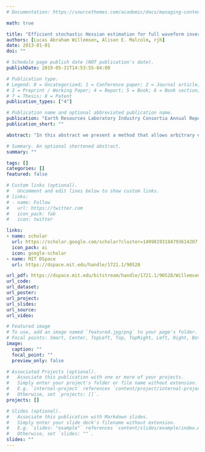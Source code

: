 ```yaml
---
# Documentation: https://sourcethemes.com/academic/docs/managing-content/

math: true

title: "Efficient stochastic Hessian estimation for full waveform inversion"
authors: [Lucas Abraham Willemsen, Alison E. Malcolm, rjh]
date: 2013-01-01
doi: ""

# Schedule page publish date (NOT publication's date).
publishDate: 2019-05-31T14:53:55-04:00

# Publication type.
# Legend: 0 = Uncategorized; 1 = Conference paper; 2 = Journal article;
# 3 = Preprint / Working Paper; 4 = Report; 5 = Book; 6 = Book section;
# 7 = Thesis; 8 = Patent
publication_types: ["4"]

# Publication name and optional abbreviated publication name.
publication: "Earth Resources Laboratory Industry Consortia Annual Report; 2013-34"
publication_short: ""

abstract: "In this abstract we present a method that allows arbitrary elements of the approximate Hessian to be estimated simultaneously. Preliminary theoretical and numerical investigations suggest that the number of forward models required for this procedure does not increase with the number of shots. As the number of shots increases this means that the cost of estimating these approximate Hessian entries becomes negligible relative to the cost of calculating the gradient. The most obvious application would be to estimate the diagonal of the approximate hessian. This can then be used as a very inexpensive preconditioner for optimization procedures, such as the truncated Newton method."

# Summary. An optional shortened abstract.
summary: ""

tags: []
categories: []
featured: false

# Custom links (optional).
#   Uncomment and edit lines below to show custom links.
# links:
# - name: Follow
#   url: https://twitter.com
#   icon_pack: fab
#   icon: twitter

links:
- name: scholar
  url: https://scholar.google.com/scholar?cluster=14998193184793614207
  icon_pack: ai
  icon: google-scholar
- name: MIT DSpace
  url: https://dspace.mit.edu/handle/1721.1/90528

url_pdf: https://dspace.mit.edu/bitstream/handle/1721.1/90528/Willemsen_etal_Efficient%20Stochastic_Hessian.pdf?sequence=1&isAllowed=y
url_code:
url_dataset:
url_poster:
url_project:
url_slides:
url_source:
url_video:

# Featured image
# To use, add an image named `featured.jpg/png` to your page's folder. 
# Focal points: Smart, Center, TopLeft, Top, TopRight, Left, Right, BottomLeft, Bottom, BottomRight.
image:
  caption: ""
  focal_point: ""
  preview_only: false

# Associated Projects (optional).
#   Associate this publication with one or more of your projects.
#   Simply enter your project's folder or file name without extension.
#   E.g. `internal-project` references `content/project/internal-project/index.md`.
#   Otherwise, set `projects: []`.
projects: []

# Slides (optional).
#   Associate this publication with Markdown slides.
#   Simply enter your slide deck's filename without extension.
#   E.g. `slides: "example"` references `content/slides/example/index.md`.
#   Otherwise, set `slides: ""`.
slides: ""
---
```


